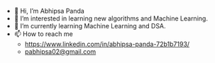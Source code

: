 - 👋 Hi, I’m Abhipsa Panda
- 👀 I’m interested in learning new algorithms and Machine Learning.
- 🌱 I’m currently learning Machine Learning and DSA.
- 📫 How to reach me 
   - https://www.linkedin.com/in/abhipsa-panda-72b1b7193/
   - pabhipsa02@gmail.com

<!---
abhipsapanda1/abhipsapanda1 is a ✨ special ✨ repository because its `README.md` (this file) appears on your GitHub profile.
You can click the Preview link to take a look at your changes.
--->
